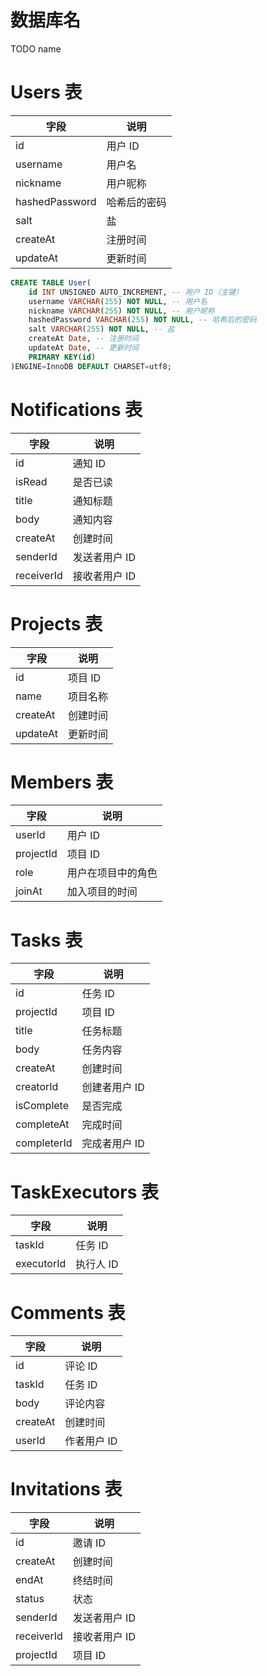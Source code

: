 # 数据库名
TODO name

# Users 表
| 字段           | 说明         |
| -------------- | ------------ |
| id             | 用户 ID      |
| username       | 用户名       |
| nickname       | 用户昵称     |
| hashedPassword | 哈希后的密码 |
| salt           | 盐           |
| createAt       | 注册时间     |
| updateAt       | 更新时间     |

```sql
CREATE TABLE User(
    id INT UNSIGNED AUTO_INCREMENT, -- 用户 ID（主键）
    username VARCHAR(255) NOT NULL, -- 用户名
    nickname VARCHAR(255) NOT NULL, -- 用户昵称
    hashedPassword VARCHAR(255) NOT NULL, -- 哈希后的密码
    salt VARCHAR(255) NOT NULL, -- 盐
    createAt Date, -- 注册时间
    updateAt Date, -- 更新时间
    PRIMARY KEY(id)
)ENGINE=InnoDB DEFAULT CHARSET=utf8;
```

# Notifications 表
| 字段       | 说明          |
| ---------- | ------------- |
| id         | 通知 ID       |
| isRead     | 是否已读      |
| title      | 通知标题      |
| body       | 通知内容      |
| createAt   | 创建时间      |
| senderId   | 发送者用户 ID |
| receiverId | 接收者用户 ID |

# Projects 表
| 字段     | 说明     |
| -------- | -------- |
| id       | 项目 ID  |
| name     | 项目名称 |
| createAt | 创建时间 |
| updateAt | 更新时间 |

# Members 表
| 字段      | 说明               |
| --------- | ------------------ |
| userId    | 用户 ID            |
| projectId | 项目 ID            |
| role      | 用户在项目中的角色 |
| joinAt    | 加入项目的时间     |

# Tasks 表
| 字段        | 说明          |
| ----------- | ------------- |
| id          | 任务 ID       |
| projectId   | 项目 ID       |
| title       | 任务标题      |
| body        | 任务内容      |
| createAt    | 创建时间      |
| creatorId   | 创建者用户 ID |
| isComplete  | 是否完成      |
| completeAt  | 完成时间      |
| completerId | 完成者用户 ID |

# TaskExecutors 表
| 字段       | 说明      |
| ---------- | --------- |
| taskId     | 任务 ID   |
| executorId | 执行人 ID |

# Comments 表
| 字段     | 说明        |
| -------- | ----------- |
| id       | 评论 ID     |
| taskId   | 任务 ID     |
| body     | 评论内容    |
| createAt | 创建时间    |
| userId   | 作者用户 ID |

# Invitations 表
| 字段       | 说明          |
| ---------- | ------------- |
| id         | 邀请 ID       |
| createAt   | 创建时间      |
| endAt      | 终结时间      |
| status     | 状态          |
| senderId   | 发送者用户 ID |
| receiverId | 接收者用户 ID |
| projectId  | 项目 ID       |
